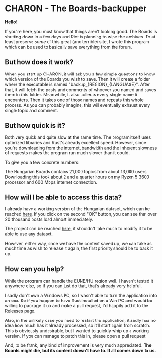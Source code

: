 # CHARON - The Boards-backupper

**Hello!**

If you're here, you must know that things aren't looking good. The Boards is
shutting down in a few days and Riot is planning to wipe the archives. To at
least preserve *some* of this great (and terrible) site, I wrote this program
which can be used to basically save everything from the forum.

## But how does it work?

When you start up CHARON, it will ask you a few simple questions to know which
version of the Boards you wish to save. Then it will create a folder where the
executable is named "backup_{REGION}_{LANGUAGE}". After that, it will fetch the
posts and comments of whoever you named and saves them in this folder.
Meanwhile, it also collects every single name it encounters. Then it takes one
of those names and repeats this whole process. As you can probably imagine,
this will eventually exhaust every single topic and comment.

## But how quick is it?

Both very quick and quite slow at the same time. The program itself uses
optimized libraries and Rust's already excellent speed. However, since you're
downloading from the internet, bandwidth and the inherent slowness of requests
makes the program run much slower than it could.

To give you a few concrete numbers:

The Hungarian Boards contains 21,000 topics from about 13,000 users.
Downloading this took about 2 and a quarter hours on my Ryzen 5 3600 processor
and 600 Mbps internet connection.

## How will I be able to access this data?

I already have a working version of the Hungarian dataset, which can be reached
[here](https://lolarchivum.github.io). If you click on the second "OK" button,
you can see that over 20 thousand posts load almost immediately.

The project can be reached
[here](https://github.com/lolarchivum/lolarchivum.github.io/), it shouldn't
take much to modify it to be able to use any dataset.

However, either way, once we have the content saved up, we can take as much
time as wish to release it again, the first priority should be to back it up.

## How can you help?

While the program can handle the EUNE/HU region well, I haven't tested it
anywhere else, so if you can just do that, that's already very helpful.

I sadly don't own a Windows PC, so I wasn't able to turn the application into
an exe. So if you happen to have Rust installed on a Win PC and would be
willing to package it up and make a pull request, I'd happily add it to the
Releases page.

Also, in the unlikely case you need to restart the application, it sadly has no
idea how much has it already processed, so it'll start again from scratch. This
is obviously undesirable, but I wanted to quickly whip up a working version. If
you can manage to patch this in, please open a pull request.

And, to be frank, any kind of improvement is very much appreciated. **The Boards
might die, but its content doesn't have to. It all comes down to us.**
